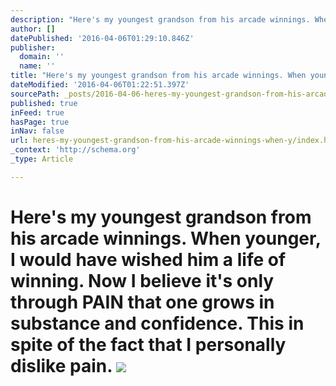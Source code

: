 ```yaml
---
description: "Here's my youngest grandson from his arcade winnings. When younger, I would have wished him a life of winning. Now I believe it's only through PAIN that one gro"
author: []
datePublished: '2016-04-06T01:29:10.846Z'
publisher:
  domain: ''
  name: ''
title: "Here's my youngest grandson from his arcade winnings. When younger, I would have wished him a life of winning. Now I believe it's only through PAIN that one grows in substance and confidence. This in spite of the fact that I personally dislike pain. "
dateModified: '2016-04-06T01:22:51.397Z'
sourcePath: _posts/2016-04-06-heres-my-youngest-grandson-from-his-arcade-winnings-when-y.md
published: true
inFeed: true
hasPage: true
inNav: false
url: heres-my-youngest-grandson-from-his-arcade-winnings-when-y/index.html
_context: 'http://schema.org'
_type: Article

---
```

# Here's my youngest grandson from his arcade winnings. When younger, I would have wished him a life of winning. Now I believe it's only through PAIN that one grows in substance and confidence. This in spite of the fact that I personally dislike pain. ![](https://the-grid-user-content.s3-us-west-2.amazonaws.com/bb23dbc9-5c20-43c0-9bc5-19c8f49427aa.png)